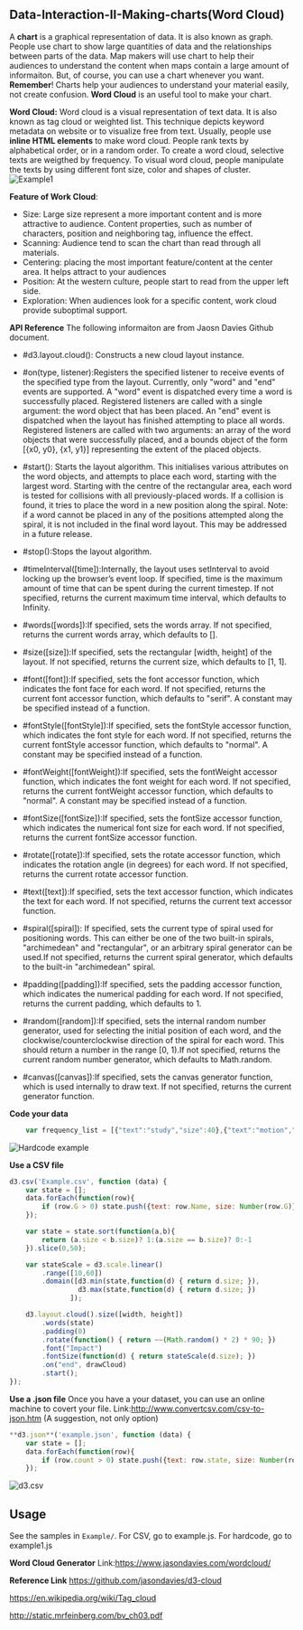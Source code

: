 ## Data-Interaction-II-Making-charts(Word Cloud)
A **chart** is a graphical representation of data. It is also known as graph. People use chart to show large quantities of data and the relationships between parts of the data. Map makers will use chart to help their audiences to understand the content when maps contain a large amount of informaiton. But, of course, you can use a chart whenever you want. **Remember**! Charts help your audiences to understand your material easily, not create confusion. **Word Cloud** is an useful tool to make your chart.

**Word Cloud:**
Word cloud is a visual representation of text data. It is also known as tag cloud or weighted list. This technique depicts keyword metadata on website or to visualize free from text. Usually, people use **inline HTML elements** to make word cloud. People rank texts by alphabetical order, or in a random order. To create a word cloud, selective texts are weigthed by frequency. To visual word cloud, people manipulate the texts by using different font size, color and shapes of cluster.
![Example1](https://github.com/winkyt/Data-Interaction-II-Making-charts/blob/master/Img/Example1.png)

**Feature of Work Cloud**:
* Size: Large size represent a more important content and is more attractive to audience. Content properties, such as number of characters, position and neighboring tag, influence the effect. 
* Scanning: Audience tend to scan the chart than read through all materials. 
* Centering: placing the most important feature/content at the center area. It helps attract to your audiences
* Position: At the western culture, people start to read from the upper left side. 
* Exploration: When audiences look for a specific content, work cloud provide suboptimal support. 

**API Reference** 
The following informaiton are from Jaosn Davies Github document.
* #d3.layout.cloud(): Constructs a new cloud layout instance.

* #on(type, listener):Registers the specified listener to receive events of the specified type from the layout. Currently, only "word" and "end" events are supported. A "word" event is dispatched every time a word is successfully placed. Registered listeners are called with a single argument: the word object that has been placed. An "end" event is dispatched when the layout has finished attempting to place all words. Registered listeners are called with two arguments: an array of the word objects that were successfully placed, and a bounds object of the form [{x0, y0}, {x1, y1}] representing the extent of the placed objects.

* #start(): Starts the layout algorithm. This initialises various attributes on the word objects, and attempts to place each word, starting with the largest word. Starting with the centre of the rectangular area, each word is tested for collisions with all previously-placed words. If a collision is found, it tries to place the word in a new position along the spiral.
 Note: if a word cannot be placed in any of the positions attempted along the spiral, it is not included in the final word layout. This may be addressed in a future release.

* #stop():Stops the layout algorithm.

* #timeInterval([time]):Internally, the layout uses setInterval to avoid locking up the browser’s event loop. If specified, time is the maximum amount of time that can be spent during the current timestep. If not specified, returns the current maximum time interval, which defaults to Infinity.

* #words([words]):If specified, sets the words array. If not specified, returns the current words array, which defaults to [].

* #size([size]):If specified, sets the rectangular [width, height] of the layout. If not specified, returns the current size, which defaults to [1, 1].

* #font([font]):If specified, sets the font accessor function, which indicates the font face for each word. If not specified, returns the current font accessor function, which defaults to "serif". A constant may be specified instead of a function.

* #fontStyle([fontStyle]):If specified, sets the fontStyle accessor function, which indicates the font style for each word. If not specified, returns the current fontStyle accessor function, which defaults to "normal". A constant may be specified instead of a function.

* #fontWeight([fontWeight]):If specified, sets the fontWeight accessor function, which indicates the font weight for each word. If not specified, returns the current fontWeight accessor function, which defaults to "normal". A constant may be specified instead of a function.

* #fontSize([fontSize]):If specified, sets the fontSize accessor function, which indicates the numerical font size for each word. If not specified, returns the current fontSize accessor function.

* #rotate([rotate]):If specified, sets the rotate accessor function, which indicates the rotation angle (in degrees) for each word. If not specified, returns the current rotate accessor function. 

* #text([text]):If specified, sets the text accessor function, which indicates the text for each word. If not specified, returns the current text accessor function.

* #spiral([spiral]): If specified, sets the current type of spiral used for positioning words. This can either be one of the two built-in spirals, "archimedean" and "rectangular", or an arbitrary spiral generator can be used.If not specified, returns the current spiral generator, which defaults to the built-in "archimedean" spiral.

* #padding([padding]):If specified, sets the padding accessor function, which indicates the numerical padding for each word. If not specified, returns the current padding, which defaults to 1.

* #random([random]):If specified, sets the internal random number generator, used for selecting the initial position of each word, and the clockwise/counterclockwise direction of the spiral for each word. This should return a number in the range [0, 1).If not specified, returns the current random number generator, which defaults to Math.random.

* #canvas([canvas]):If specified, sets the canvas generator function, which is used internally to draw text. If not specified, returns the current generator function.

**Code your data**
``` javascript
	var frequency_list = [{"text":"study","size":40},{"text":"motion","size":15}];
```
![Hardcode example](https://github.com/winkyt/Data-Interaction-II-Making-charts/blob/master/Img/Hardcode.png)

**Use a CSV file**
``` javascript
d3.csv('Example.csv', function (data) {
    var state = [];
    data.forEach(function(row){
        if (row.G > 0) state.push({text: row.Name, size: Number(row.G)});
    });

    var state = state.sort(function(a,b){
        return (a.size < b.size)? 1:(a.size == b.size)? 0:-1
    }).slice(0,50);

    var stateScale = d3.scale.linear()
        .range([10,60])
        .domain([d3.min(state,function(d) { return d.size; }),
                 d3.max(state,function(d) { return d.size; })
               ]);

    d3.layout.cloud().size([width, height])
        .words(state)
        .padding(0)
        .rotate(function() { return ~~(Math.random() * 2) * 90; })
        .font("Impact")
        .fontSize(function(d) { return stateScale(d.size); })
        .on("end", drawCloud)
        .start();
});

```
**Use a .json file** 
Once you have a your dataset, you can use an online machine to covert your file. 
Link:http://www.convertcsv.com/csv-to-json.htm (A suggestion, not only option)

``` javascript
**d3.json**('example.json', function (data) {
    var state = [];
    data.forEach(function(row){
        if (row.count > 0) state.push({text: row.state, size: Number(row.count)});
    });
```
![d3.csv](https://github.com/winkyt/Data-Interaction-II-Making-charts/blob/master/Img/CSV.png)

## Usage
See the samples in `Example/`. For CSV, go to example.js. For hardcode, go to example1.js

**Word Cloud Generator**
Link:https://www.jasondavies.com/wordcloud/

**Reference Link**
https://github.com/jasondavies/d3-cloud

https://en.wikipedia.org/wiki/Tag_cloud

http://static.mrfeinberg.com/bv_ch03.pdf

